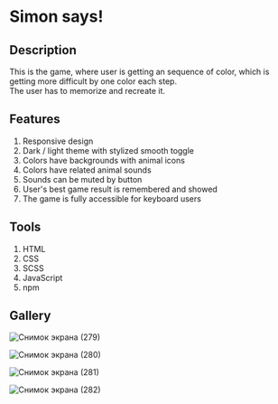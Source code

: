 # Simon says!

## Description

This is the game, where user is getting an sequence of color, which is getting more difficult by one color each step.\
The user has to memorize and recreate it.

## Features
1. Responsive design
2. Dark / light theme with stylized smooth toggle
3. Colors have backgrounds with animal icons
4. Colors have related animal sounds
5. Sounds can be muted by button
6. User's best game result is remembered and showed
7. The game is fully accessible for keyboard users

## Tools

1. HTML
2. CSS
3. SCSS
4. JavaScript
5. npm

## Gallery

![Снимок экрана (279)](https://github.com/chronosgit/simon-says/assets/126391668/b04fee6a-9d9b-4b45-a0e6-13f5c8433399)

![Снимок экрана (280)](https://github.com/chronosgit/simon-says/assets/126391668/1bbd3117-a786-4b19-89e2-1ebf63c3a0d8)

![Снимок экрана (281)](https://github.com/chronosgit/simon-says/assets/126391668/7d44eaa5-20d7-453d-a784-e93974423780)

![Снимок экрана (282)](https://github.com/chronosgit/simon-says/assets/126391668/a071c328-2add-41f8-b51e-f99cf8fa1851)
